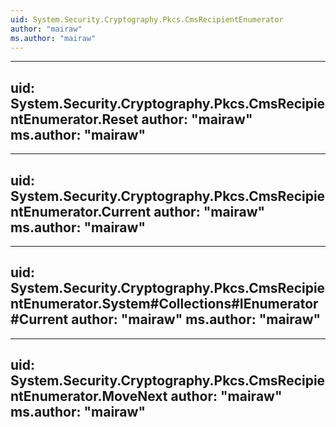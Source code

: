 ```yaml
---
uid: System.Security.Cryptography.Pkcs.CmsRecipientEnumerator
author: "mairaw"
ms.author: "mairaw"
---
```


---
uid: System.Security.Cryptography.Pkcs.CmsRecipientEnumerator.Reset
author: "mairaw"
ms.author: "mairaw"
---

---
uid: System.Security.Cryptography.Pkcs.CmsRecipientEnumerator.Current
author: "mairaw"
ms.author: "mairaw"
---

---
uid: System.Security.Cryptography.Pkcs.CmsRecipientEnumerator.System#Collections#IEnumerator#Current
author: "mairaw"
ms.author: "mairaw"
---

---
uid: System.Security.Cryptography.Pkcs.CmsRecipientEnumerator.MoveNext
author: "mairaw"
ms.author: "mairaw"
---
